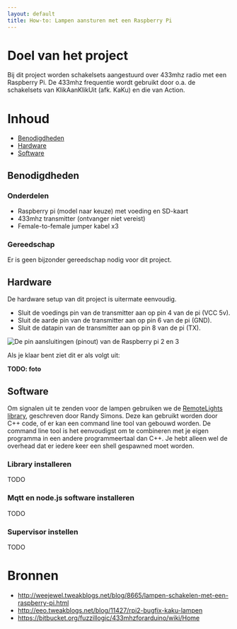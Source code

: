 ```yaml
---
layout: default
title: How-to: Lampen aansturen met een Raspberry Pi
---
```


# Doel van het project

Bij dit project worden schakelsets aangestuurd over 433mhz radio met een Raspberry Pi.
De 433mhz frequentie wordt gebruikt door o.a. de schakelsets van KlikAanKlikUit (afk. KaKu) en die van Action.

# Inhoud

* [Benodigdheden](#benodigdheden)
* [Hardware](#hardware)
* [Software](#software)

## Benodigdheden

### Onderdelen

* Raspberry pi (model naar keuze) met voeding en SD-kaart
* 433mhz transmitter (ontvanger niet vereist)
* Female-to-female jumper kabel x3

### Gereedschap

Er is geen bijzonder gereedschap nodig voor dit project.

## Hardware

De hardware setup van dit project is uitermate eenvoudig.

* Sluit de voedings pin van de transmitter aan op pin 4 van de pi (VCC 5v).
* Sluit de aarde pin van de transmitter aan op pin 6 van de pi (GND).
* Sluit de datapin van de transmitter aan op pin 8 van de pi (TX).

![De pin aansluitingen (pinout) van de Raspberry pi 2 en 3](images/raspberry_pi_2_pinout.jpg)

Als je klaar bent ziet dit er als volgt uit:

**TODO: foto**

## Software

Om signalen uit te zenden voor de lampen gebruiken we de [RemoteLights library](https://bitbucket.org/fuzzillogic/433mhzforarduino/wiki/Home), geschreven door Randy Simons.
Deze kan gebruikt worden door C++ code, of er kan een command line tool van gebouwd worden. De command line tool is het eenvoudigst om te combineren met je eigen programma in een andere programmeertaal dan C++. Je hebt alleen wel de overhead dat er iedere keer een shell gespawned moet worden.

### Library installeren

TODO

### Mqtt en node.js software installeren

TODO

### Supervisor instellen

TODO

# Bronnen

* http://weejewel.tweakblogs.net/blog/8665/lampen-schakelen-met-een-raspberry-pi.html
* http://eeo.tweakblogs.net/blog/11427/rpi2-bugfix-kaku-lampen
* https://bitbucket.org/fuzzillogic/433mhzforarduino/wiki/Home